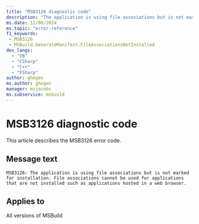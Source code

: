 ```yaml
---
title: "MSB3126 diagnostic code"
description: "The application is using file associations but is not marked for installation. File associations cannot be used for applications that are not installed such as applications hosted in a web browser."
ms.date: 12/06/2024
ms.topic: "error-reference"
f1_keywords:
 - MSB3126
 - MSBuild.GenerateManifest.FileAssociationsNotInstalled
dev_langs:
  - "VB"
  - "CSharp"
  - "C++"
  - "FSharp"
author: ghogen
ms.author: ghogen
manager: mijacobs
ms.subservice: msbuild
---
```


# MSB3126 diagnostic code

<!-- :::ErrorDefinitionDescription::: -->
<!-- :::editable-content name="introDescription"::: -->
This article describes the MSB3126 error code.
<!-- :::editable-content-end::: -->

## Message text

`MSB3126: The application is using file associations but is not marked for installation. File associations cannot be used for applications that are not installed such as applications hosted in a web browser.`

<!-- :::editable-content name="postOutputDescription"::: -->
<!--
{StrBegin="MSB3126: "}
-->
<!-- :::editable-content-end::: -->
<!-- :::ErrorDefinitionDescription-end::: -->

## Applies to

All versions of MSBuild
